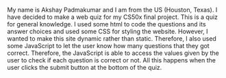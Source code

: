 My name is Akshay Padmakumar and I am from the US (Houston, Texas). I have decided to make a web quiz for my CS50x final project. This is a quiz for general knowledge. I used some html to code the questions and its answer choices and used some CSS for styling the website. However, I wanted to make this site dynamic rather than static. Therefore, I also used some JavaScript to let the user know how many questions that they got correct. Therefore, the JavaScript is able to access the values given by the user to check if each question is correct or not. All this happens when the user clicks the submit button at the bottom of the quiz.
